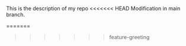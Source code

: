 This is the description of my repo
<<<<<<< HEAD
 Modification in main branch.

=======
>>>>>>> feature-greeting

